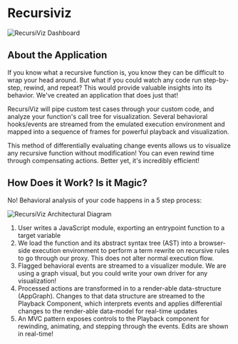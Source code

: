 # Recursiviz

![RecursiViz Dashboard](https://image.ibb.co/ifY7u7/screenshot.png)

## About the Application
If you know what a recursive function is, you know they can be difficult to wrap your head around. But what if you could watch any code run step-by-step, rewind, and repeat? This would provide valuable insights into its behavior. We've created an application that does just that!

RecursiViz will pipe custom test cases through your custom code, and analyze your function's call tree for visualization. Several behavioral hooks/events are streamed from the emulated execution environment and mapped into a sequence of frames for powerful playback and visualization.

This method of differentially evaluating change events allows us to visualize any recursive function without modification! You can even rewind time through compensating actions. Better yet, it's incredibly efficient!

## How Does it Work? Is it Magic?
No! Behavioral analysis of your code happens in a 5 step process:

![RecursiViz Architectural Diagram](https://image.ibb.co/i3A3Z7/recursiviz.jpg)

1. User writes a JavaScript module, exporting an entrypoint function to a target variable
2. We load the function and its abstract syntax tree (AST) into a browser-side execution environment to perform a term rewrite on recursive rules to go through our proxy. This does not alter normal execution flow.
3. Flagged behavioral events are streamed to a visualizer module. We are using a graph visual, but you could write your own driver for any visualization!
4. Processed actions are transformed in to a render-able data-structure (AppGraph). Changes to that data structure are streamed to the Playback Component, which interprets events and applies differential changes to the render-able data-model for real-time updates
5. An MVC pattern exposes controls to the Playback component for rewinding, animating, and stepping through the events. Edits are shown in real-time!
